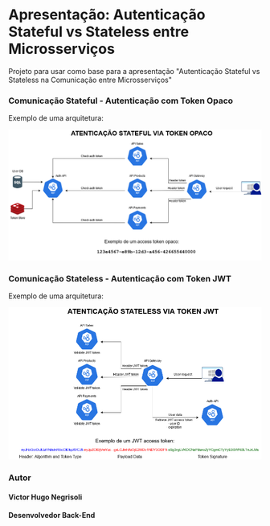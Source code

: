 # Apresentação: Autenticação Stateful vs Stateless entre Microsserviços

Projeto para usar como base para a apresentação "Autenticação Stateful vs Stateless na Comunicação entre Microsserviços"

### Comunicação Stateful - Autenticação com Token Opaco

Exemplo de uma arquitetura:

![](https://github.com/vhnegrisoli/apresentacao-autenticacao-microsservicos/blob/main/imagens/Arquitetura%20Token%20Opaco.png)

### Comunicação Stateless - Autenticação com Token JWT

Exemplo de uma arquitetura:

![](https://github.com/vhnegrisoli/apresentacao-autenticacao-microsservicos/blob/main/imagens/Autentica%C3%A7%C3%A3o%20Token%20JWT.png)

### Autor

#### Victor Hugo Negrisoli
#### Desenvolvedor Back-End
